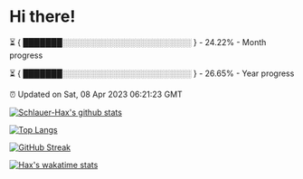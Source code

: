 # Hi there!

⏳ { ███████░░░░░░░░░░░░░░░░░░░░░░░ } - 24.22% - Month progress

⏳ { ███████░░░░░░░░░░░░░░░░░░░░░░░ } - 26.65% - Year progress

⏰ Updated on Sat, 08 Apr 2023 06:21:23 GMT


[![Schlauer-Hax's github stats](https://github-readme-stats.vercel.app/api?username=Schlauer-Hax&show_icons=true&theme=dark&count_private=true)](https://github.com/Schlauer-Hax)


[![Top Langs](https://github-readme-stats.vercel.app/api/top-langs/?username=Schlauer-Hax&layout=compact&theme=dark)](https://github.com/Schlauer-Hax?tab=repositories)

[![GitHub Streak](https://streak-stats.demolab.com?user=Schlauer-Hax&theme=dark)](https://git.io/streak-stats)

[![Hax's wakatime stats](https://github-readme-stats.vercel.app/api/wakatime?username=Hax&theme=dark)](https://wakatime.com/@Hax)

